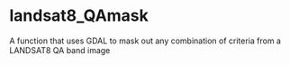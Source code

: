 # landsat8_QAmask
A function that uses GDAL to mask out any combination of criteria from a LANDSAT8 QA band image
